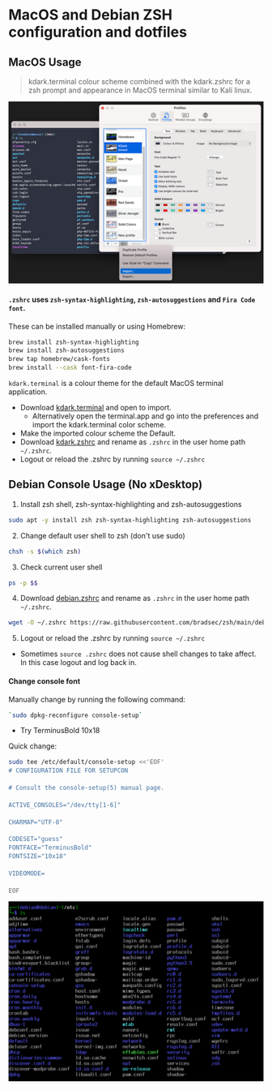 # MacOS and Debian ZSH configuration and dotfiles

## MacOS Usage
> kdark.terminal colour scheme combined with the kdark.zshrc for a zsh prompt and appearance in MacOS terminal similar to Kali linux.  

![kdark.terminal](/previewmacos.png)

#### `.zshrc` uses `zsh-syntax-highlighting`, `zsh-autosuggestions` and `Fira Code font`.

These can be installed manually or using Homebrew:

```sh
brew install zsh-syntax-highlighting
brew install zsh-autosuggestions
brew tap homebrew/cask-fonts
brew install --cask font-fira-code
```
`kdark.terminal` is a colour theme for the default MacOS terminal application. 

- Download [kdark.terminal](https://github.com/bradsec/zsh/blob/main/kdark.terminal) and open to import. 
  - Alternatively open the terminal.app and go into the preferences and import the kdark.terminal color scheme. 
- Make the imported colour scheme the Default.  
- Download [kdark.zshrc](https://github.com/bradsec/zsh/blob/main/kdark.zshrc) and rename as `.zshrc` in the user home path `~/.zshrc`.  
- Logout or reload the .zshrc by running `source ~/.zshrc`


## Debian Console Usage (No xDesktop)
1. Install zsh shell, zsh-syntax-highlighting and zsh-autosuggestions
```sh
sudo apt -y install zsh zsh-syntax-highlighting zsh-autosuggestions
```
2. Change default user shell to zsh (don't use sudo)  
```sh
chsh -s $(which zsh)
```
3. Check current user shell
```sh
ps -p $$
```
4. Download [debian.zshrc](https://github.com/bradsec/zsh/blob/main/debian.zshrc) and rename as `.zshrc` in the user home path `~/.zshrc`.  
```sh
wget -O ~/.zshrc https://raw.githubusercontent.com/bradsec/zsh/main/debian.zshrc
```
5. Logout or reload the .zshrc by running `source ~/.zshrc`  
  - Sometimes `source .zshrc` does not cause shell changes to take affect. In this case logout and log back in.  

#### Change console font
Manually change by running the following command:  
```sh
`sudo dpkg-reconfigure console-setup`
```
- Try TerminusBold 10x18  

Quick change:
```sh
sudo tee /etc/default/console-setup <<'EOF'
# CONFIGURATION FILE FOR SETUPCON

# Consult the console-setup(5) manual page.

ACTIVE_CONSOLES="/dev/tty[1-6]"

CHARMAP="UTF-8"

CODESET="guess"
FONTFACE="TerminusBold"
FONTSIZE="10x18"

VIDEOMODE=

EOF
```

![debian.console](/previewdebian.png)
